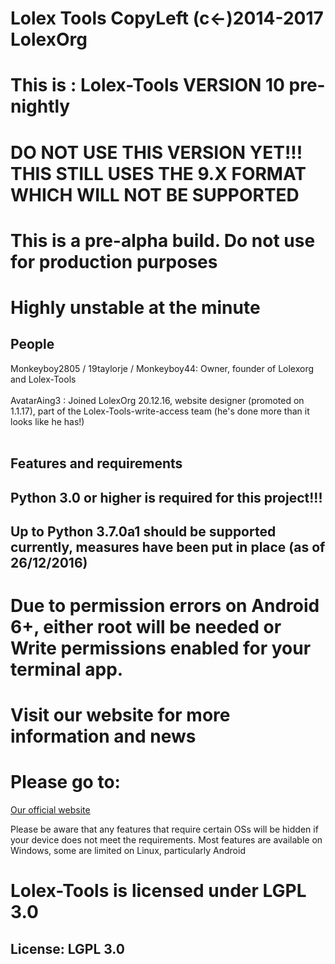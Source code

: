 # Lolex Tools CopyLeft (c<-)2014-2017 LolexOrg
# This is : Lolex-Tools VERSION 10 pre-nightly
# DO NOT USE THIS VERSION YET!!! THIS STILL USES THE 9.X FORMAT WHICH WILL NOT BE SUPPORTED
# This is a pre-alpha build. Do not use for production purposes
# Highly unstable at the minute
## People
Monkeyboy2805 / 19taylorje / Monkeyboy44: Owner, founder of Lolexorg and Lolex-Tools<br><br>
AvatarAing3 : Joined LolexOrg 20.12.16, website designer (promoted on 1.1.17), part of the Lolex-Tools-write-access team (he's done more than it looks like he has!)<br><br>

## Features and requirements
## Python 3.0 or higher is required for this project!!! 
## Up to Python 3.7.0a1 should be supported currently, measures have been put in place (as of 26/12/2016)
# Due to permission errors on Android 6+, either root will be needed or Write permissions enabled for your terminal app.
# Visit our website for more information and news
# Please go to:
[Our official website](http://lolexorg.wixsite.com/lolex-tools)

Please be aware that any features that require certain OSs will be hidden if your device does not meet the requirements. Most features are available on Windows, some are limited on Linux, particularly Android
# Lolex-Tools is licensed under LGPL 3.0
## License: LGPL 3.0
